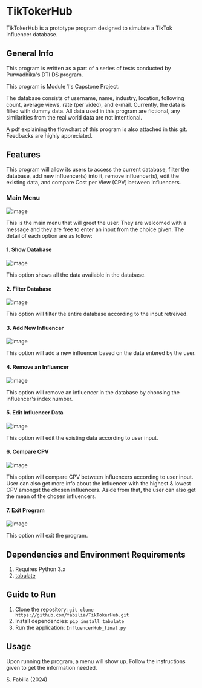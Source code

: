 # TikTokerHub
TikTokerHub is a prototype program designed to simulate a TikTok influencer database.

## General Info
This program is written as a part of a series of tests conducted by Purwadhika's DTI DS program.

This program is Module 1's Capstone Project.

The database consists of username, name, industry, location, following count, average views, rate (per video), and e-mail. Currently, the data is filled with dummy data. All data used in this program are fictional, any similarities from the real world data are not intentional.

A pdf explaining the flowchart of this program is also attached in this git. Feedbacks are highly appreciated.

## Features
This program will allow its users to access the current database, filter the database, add new influencer(s) into it, remove influencer(s), edit the existing data, and compare Cost per View (CPV) between influencers.

### Main Menu
![image](https://github.com/fabilia/TikTokerHub/assets/67428045/00b3dd67-03a5-4e13-a8a0-bd4c84a957eb)

This is the main menu that will greet the user. They are welcomed with a message and they are free to enter an input from the choice given. The detail of each option are as follow:

#### 1. Show Database
![image](https://github.com/fabilia/TikTokerHub/assets/67428045/5bde3770-71af-4dd7-b18b-a7e70da76036)

This option shows all the data available in the database.

#### 2. Filter Database
![image](https://github.com/fabilia/TikTokerHub/assets/67428045/b38fb536-1324-49e4-8c36-4d21f0553edf)

This option will filter the entire database according to the input retreived.

#### 3. Add New Influencer
![image](https://github.com/fabilia/TikTokerHub/assets/67428045/00ab1036-a0fb-455f-be88-d39d092e3b17)

This option will add a new influencer based on the data entered by the user.

#### 4. Remove an Influencer
![image](https://github.com/fabilia/TikTokerHub/assets/67428045/c9890086-f9ed-4c9a-a5f4-36478d677b32)

This option will remove an influencer in the database by choosing the influencer's index number.

#### 5. Edit Influencer Data
![image](https://github.com/fabilia/TikTokerHub/assets/67428045/e0b6faba-257b-4ef2-baeb-3027e2531b05)

This option will edit the existing data according to user input.

#### 6. Compare CPV
![image](https://github.com/fabilia/TikTokerHub/assets/67428045/404f7b8b-a71b-409d-8d2f-e859d06f0bac)

This option will compare CPV between influencers according to user input. User can also get more info about the influencer with the highest & lowest CPV amongst the chosen influencers. Aside from that, the user can also get the mean of the chosen influencers.

#### 7. Exit Program
![image](https://github.com/fabilia/TikTokerHub/assets/67428045/5ad36f63-e2f7-441c-99d7-92c459f9ac74)

This option will exit the program.


## Dependencies and Environment Requirements
1. Requires Python 3.x
2. [tabulate](https://pypi.org/project/tabulate/)

## Guide to Run
1. Clone the repository:
`git clone https://github.com/fabilia/TikTokerHub.git`
2. Install dependencies:
`pip install tabulate`
3. Run the application:
`InfluencerHub_final.py`

## Usage
Upon running the program, a menu will show up. Follow the instructions given to get the information needed.

S. Fabilia (2024)
